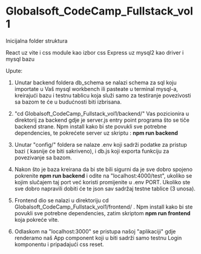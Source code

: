 # Globalsoft_CodeCamp_Fullstack_vol1

Inicijalna folder struktura

React uz vite i css module kao izbor css
Express uz mysql2 kao driver i mysql bazu

Upute:

1. Unutar backend foldera db_schema se nalazi schema za sql koju importate u Vaš mysql workbench ili pasteate u terminal mysql-a, kreirajući bazu i testnu tablicu koja služi samo za testiranje povezivosti sa bazom te će u budućnosti biti izbrisana.

2. "cd Globalsoft_CodeCamp_Fullstack_vol1/backend/" Vas pozicionira u direktorij za backend gdje je server.js entry point programa što se tiče backend strane. Npm install kako bi ste povukli sve potrebne dependencies, te pokrećete server uz skriptu : **npm run backend**

3. Unutar "config/" foldera se nalaze .env koji sadrži podatke za pristup bazi ( kasnije će biti sakriveno), i db.js koji exporta funkciju za povezivanje sa bazom.

4. Nakon što je baza kreirana da bi ste bili sigurni da je sve dobro spojeno pokrenite **npm run backend** i odite na "localhost:4000/test", ukoliko se kojim slučajem taj port već koristi promijenite u .env PORT. Ukoliko ste sve dobro napravili dobiti će te json sav sadržaj testne tablice (3 unosa).

5. Frontend dio se nalazi u direktoriju cd Globalsoft_CodeCamp_Fullstack_vol1/frontend/ . Npm install kako bi ste povukli sve potrebne dependencies, zatim skriptom **npm run frontend** koja pokreće vite.

6. Odlaskom na "localhost:3000" se pristupa našoj "aplikaciji" gdje renderamo naš App component koji u biti sadrži samo testnu Login komponentu i pripadajući css reset.
